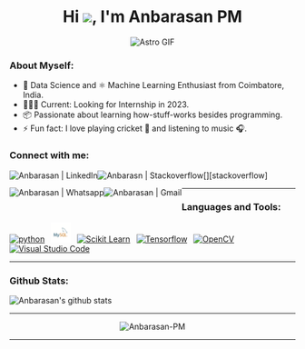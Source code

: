 <h1 align="center">Hi <img src="https://media.giphy.com/media/hvRJCLFzcasrR4ia7z/giphy.gif" width="32">, I'm Anbarasan PM</h1>

<p align="center">
  <img src="https://github.com/Anbarasan-PM/Anbarasan-PM/blob/main/Assets/Astro.gif" alt="Astro GIF" width="600" height="450"/><br>
</p>

### **About Myself:**
 - 🚀 Data Science and ⚛ Machine Learning Enthusiast from Coimbatore, India.
 - 🙍🏽‍♂️ Current: Looking for Internship in 2023.
 - 📦 Passionate about learning how-stuff-works besides programming.
 - ⚡ Fun fact: I love playing cricket 🏏 and listening to music 🎧.

### **Connect with me:**
[<img align="left" alt="Anbarasan | LinkedIn" height="30px" src="https://img.icons8.com/doodle/2x/linkedin--v2.png" />][linkedin]
[<img align="left" alt="Anbarasn | Stackoverflow" height="30px" src="https://img.icons8.com/color/2x/stackoverflow.png" />][stackoverflow]
[<img align="left" alt="Anbarasan | Whatsapp" height="30px" src="https://img.icons8.com/doodle/2x/whatsapp.png" />][whatsapp]
[<img align="left" alt="Anbarasan | Gmail" height="30px" src="https://img.icons8.com/doodle/2x/gmail.png" />][gmail]
<br />

---

### Languages and Tools:

[<img alt="python" width="35px" src="https://img.icons8.com/color/240/000000/python.png">](https://www.python.org/)&ensp;
[<img alt="MySQL" width="35px" src="https://raw.githubusercontent.com/github/explore/80688e429a7d4ef2fca1e82350fe8e3517d3494d/topics/mysql/mysql.png">](https://dev.mysql.com/)&ensp;
[<img alt="Scikit Learn" width="42px" src="https://upload.wikimedia.org/wikipedia/commons/0/05/Scikit_learn_logo_small.svg">](https://scikit-learn.org/stable/)&ensp;
[<img alt="Tensorflow" width="34px" src="https://cdn.icon-icons.com/icons2/2699/PNG/512/tensorflow_logo_icon_168671.png">](https://www.tensorflow.org/)&ensp;
[<img alt="OpenCV" width="34px" src="https://img.icons8.com/fluency/344/opencv.png">](https://opencv.org/)&ensp;
[<img alt="Visual Studio Code" width="32px" src="https://img.icons8.com/fluent/240/000000/visual-studio-code-2019.png" />](https://code.visualstudio.com/)&ensp;

---

### Github Stats:
![Anbarasan's github stats](https://github-readme-stats.vercel.app/api?username=Anbarasan-PM&show_icons=true&hide_border=true&theme=tokyonight)

---

<p align="center"> <img src="https://komarev.com/ghpvc/?username=Anbarasan-PM" alt="Anbarasan-PM" /> </p>


---

[linkedin]: https://www.linkedin.com/in/anbarasan-pm-645a9021a/
[gmail]: mailto:anbarasanpm9@gmail.com
[whatsapp]: https://wa.me/919894048974
